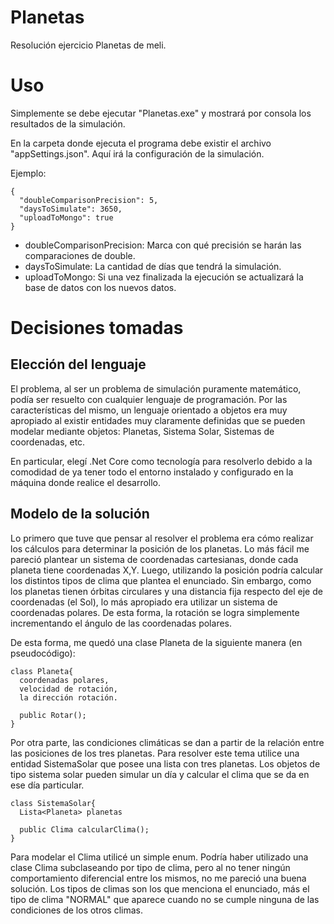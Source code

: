 # Planetas

Resolución ejercicio Planetas de meli.

# Uso

Simplemente se debe ejecutar "Planetas.exe" y mostrará por consola los 
resultados de la simulación.

En la carpeta donde ejecuta el programa debe existir el archivo 
"appSettings.json". Aquí irá la configuración de la simulación.

Ejemplo:
```
{
  "doubleComparisonPrecision": 5,
  "daysToSimulate": 3650,
  "uploadToMongo": true
}
```

* doubleComparisonPrecision: Marca con qué precisión se harán las 
comparaciones de double.
* daysToSimulate: La cantidad de días que tendrá la simulación.
* uploadToMongo: Si una vez finalizada la ejecución se actualizará la 
base de datos con los nuevos datos.

# Decisiones tomadas

## Elección del lenguaje

El problema, al ser un problema de simulación puramente matemático, podía ser resuelto con cualquier lenguaje de programación. Por las características del mismo, un lenguaje orientado a objetos era muy apropiado al existir entidades muy claramente definidas que se pueden modelar mediante objetos: Planetas, Sistema Solar, Sistemas de coordenadas, etc.

En particular, elegí .Net Core como tecnología para resolverlo debido a la comodidad de ya tener todo el entorno instalado y configurado en la máquina donde realice el desarrollo.

## Modelo de la solución

Lo primero que tuve que pensar al resolver el problema era cómo realizar los cálculos para determinar la posición de los planetas. Lo más fácil me pareció plantear un sistema de coordenadas cartesianas, donde cada planeta tiene coordenadas X,Y. Luego, utilizando la posición podría calcular los distintos tipos de clima que plantea el enunciado. Sin embargo, como los planetas tienen órbitas circulares y una distancia fija respecto del eje de coordenadas (el Sol), lo más apropiado era utilizar un sistema de coordenadas polares. De esta forma, la rotación se logra simplemente incrementando el ángulo de las coordenadas polares.

De esta forma, me quedó una clase Planeta de la siguiente manera (en pseudocódigo):
```
class Planeta{
  coordenadas polares, 
  velocidad de rotación,
  la dirección rotación.
  
  public Rotar();
}
```

Por otra parte, las condiciones climáticas se dan a partir de la relación entre las posiciones de los tres planetas. Para resolver este tema utilice una entidad SistemaSolar que posee una lista con tres planetas. Los objetos de tipo sistema solar pueden simular un día y calcular el clima que se da en ese día particular.

```
class SistemaSolar{
  Lista<Planeta> planetas
  
  public Clima calcularClima();
}
```

Para modelar el Clima utilicé un simple enum. Podría haber utilizado una clase Clima subclaseando por tipo de clima, pero al no tener ningún comportamiento diferencial entre los mismos, no me pareció una buena solución. Los tipos de climas son los que menciona el enunciado, más el tipo de clima "NORMAL" que aparece cuando no se cumple ninguna de las condiciones de los otros climas.

